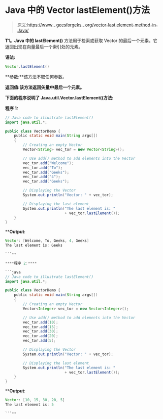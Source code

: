 # Java 中的 Vector lastElement()方法

> 原文:[https://www . geesforgeks . org/vector-last element-method-in-Java/](https://www.geeksforgeeks.org/vector-lastelement-method-in-java/)

**T1。Java 中的 lastElement()** 方法用于检索或获取 Vector 的最后一个元素。它返回出现在向量最后一个索引处的元素。

**语法:**

```java
Vector.lastElement()
```

**参数:**该方法不取任何参数。

**返回值:**该方法返回矢量中最后一个元素**。**

**下面的程序说明了 Java.util.Vector.lastElement()方法:**

****程序 1:****

```java
// Java code to illustrate lastElement()
import java.util.*;

public class VectorDemo {
    public static void main(String args[])
    {
        // Creating an empty Vector
        Vector<String> vec_tor = new Vector<String>();

        // Use add() method to add elements into the Vector
        vec_tor.add("Welcome");
        vec_tor.add("To");
        vec_tor.add("Geeks");
        vec_tor.add("4");
        vec_tor.add("Geeks");

        // Displaying the Vector
        System.out.println("Vector: " + vec_tor);

        // Displaying the last element
        System.out.println("The last element is: "
                           + vec_tor.lastElement());
    }
}
```

****Output:**

```java
Vector: [Welcome, To, Geeks, 4, Geeks]
The last element is: Geeks

```** 

****程序 2:****

```java
// Java code to illustrate lastElement()
import java.util.*;

public class VectorDemo {
    public static void main(String args[])
    {
        // Creating an empty Vector
        Vector<Integer> vec_tor = new Vector<Integer>();

        // Use add() method to add elements into the Vector
        vec_tor.add(10);
        vec_tor.add(15);
        vec_tor.add(30);
        vec_tor.add(20);
        vec_tor.add(5);

        // Displaying the Vector
        System.out.println("Vector: " + vec_tor);

        // Displaying the last element
        System.out.println("The last element is: "
                           + vec_tor.lastElement());
    }
}
```

****Output:**

```java
Vector: [10, 15, 30, 20, 5]
The last element is: 5

```**